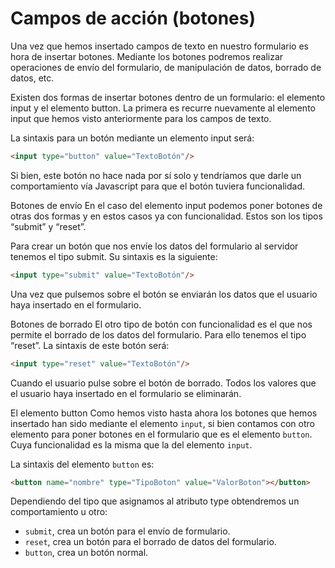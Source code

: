 # Campos de acción (botones)

Una vez que hemos insertado campos de texto en nuestro formulario es hora de insertar botones. Mediante los botones podremos realizar operaciones de envío del formulario, de manipulación de datos, borrado de datos, etc.

Existen dos formas de insertar botones dentro de un formulario: el elemento input y el elemento button. La primera es recurre nuevamente al elemento input que hemos visto anteriormente para los campos de texto.

La sintaxis para un botón mediante un elemento input será:

```html
<input type="button" value="TextoBotón"/>
```

Si bien, este botón no hace nada por sí solo y tendríamos que darle un comportamiento vía Javascript para que el botón tuviera funcionalidad.

Botones de envío
En el caso del elemento input podemos poner botones de otras dos formas y en estos casos ya con funcionalidad. Estos son los tipos “submit” y “reset”.

Para crear un botón que nos envíe los datos del formulario al servidor tenemos el tipo submit. Su sintaxis es la siguiente:

```html
<input type="submit" value="TextoBotón"/>
```

Una vez que pulsemos sobre el botón se enviarán los datos que el usuario haya insertado en el formulario.

Botones de borrado
El otro tipo de botón con funcionalidad es el que nos permite el borrado de los datos del formulario. Para ello tenemos el tipo “reset”. La sintaxis de este botón será:

```html
<input type="reset" value="TextoBotón"/>
```

Cuando el usuario pulse sobre el botón de borrado. Todos los valores que el usuario haya insertado en el formulario se eliminarán.

El elemento button
Como hemos visto hasta ahora los botones que hemos insertado han sido mediante el elemento `input`, si bien contamos con otro elemento para poner botones en el formulario que es el elemento `button`. Cuya funcionalidad es la misma que la del elemento `input`.

La sintaxis del elemento `button` es:

```html
<button name="nombre" type="TipoBoton" value="ValorBoton"></button>
```

Dependiendo del tipo que asignamos al atributo type obtendremos un comportamiento u otro:

- `submit`, crea un botón para el envío de formulario.
- `reset`, crea un botón para el borrado de datos del formulario.
- `button`, crea un botón normal.
